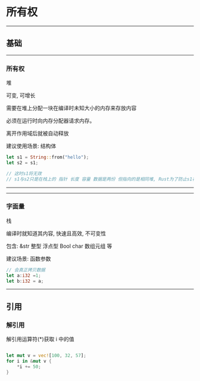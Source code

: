 # 所有权

---
## 基础

---
###  所有权

堆

可变, 可增长

需要在堆上分配一块在编译时未知大小的内存来存放内容

必须在运行时向内存分配器请求内存。

离开作用域后就被自动释放

建议使用场景: 结构体


```Rust
let s1 = String::from("hello");
let s2 = s1;

// 这时s1将无效
// s1与s2只是在栈上的 指针 长度 容量 数据是两份 但指向的是相同堆, Rust为了防止s1被回收而影响s2或造成重复回收而污染内存 所以s2被定义后s1将无效
```

---

---
### 字面量

栈

编译时就知道其内容, 快速且高效, 不可变性

包含: &str 整型 浮点型 Bool char 数组元组 等

建议场景: 函数参数

```Rust
// 会真正拷贝数据
let a:i32 =1;
let b:i32 = a;
```

---
## 引用


### 解引用

解引用运算符(*)获取 i 中的值

```Rust

let mut v = vec![100, 32, 57];
for i in &mut v {
    *i += 50;
}

```